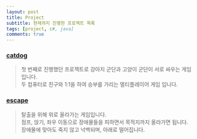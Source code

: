 ```yaml
---
layout: post
title: Project
subtitle: 현재까지 진행한 프로젝트 목록
tags: [project, c#, java]
comments: true
---
```


### [catdog]

> 첫 번째로 진행했던 프로젝트로 강아지 군단과 고양이 군단이 서로 싸우는 게임입니다.  
> 두 컴퓨터로 친구와 1:1을 하여 승부를 가리는 멀티플레이어 게임 입니다.


### [escape]

> 탈출을 위해 위로 올라가는 게임입니다.   
> 점프, 앉기, 좌우 이동으로 장애물들을 피하면서 목적지까지 올라가면 됩니다.   
> 장애물에 맞아도 죽지 않고 넉백되며, 아래로 떨어집니다.

[catdog]:   https://github.com/jymh22/Jejunuprojectcatdog
[escape]: https://github.com/jymh22/escape